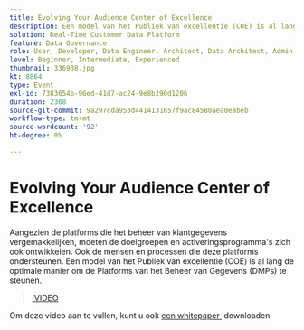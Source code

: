 ```yaml
---
title: Evolving Your Audience Center of Excellence
description: Een model van het Publiek van excellentie (COE) is al lang de optimale manier om de Platforms van het Beheer van Gegevens (DMPs) te steunen.
solution: Real-Time Customer Data Platform
feature: Data Governance
role: User, Developer, Data Engineer, Architect, Data Architect, Admin, Leader
level: Beginner, Intermediate, Experienced
thumbnail: 336938.jpg
kt: 8864
type: Event
exl-id: 7383654b-96ed-41d7-ac24-9e8b290d1206
duration: 2368
source-git-commit: 9a297cda953d4414131657f9ac84580aea0eabeb
workflow-type: tm+mt
source-wordcount: '92'
ht-degree: 0%

---
```


# Evolving Your Audience Center of Excellence

Aangezien de platforms die het beheer van klantgegevens vergemakkelijken, moeten de doelgroepen en activeringsprogramma&#39;s zich ook ontwikkelen. Ook de mensen en processen die deze platforms ondersteunen. Een model van het Publiek van excellentie (COE) is al lang de optimale manier om de Platforms van het Beheer van Gegevens (DMPs) te steunen.

>[!VIDEO](https://video.tv.adobe.com/v/3457362/?quality=12&learn=on&captions=dut)

Om deze video aan te vullen, kunt u ook [&#x200B; een whitepaper &#x200B;](./../assets/whitepaper-evolving-the-audience-center-of-excellence.pdf) downloaden
